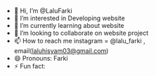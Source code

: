 - 👋 Hi, I’m @LaluFarki
- 👀 I’m interested in Developing website
- 🌱 I’m currently learning about website
- 💞️ I’m looking to collaborate on website project
- 📫 How to reach me instagram = @lalu_farki , email(laluhisyam03@gmail.com)
- 😄 Pronouns: Farki
- ⚡ Fun fact: 

<!---
LaluFarki/LaluFarki is a ✨ special ✨ repository because its `README.md` (this file) appears on your GitHub profile.
You can click the Preview link to take a look at your changes.
--->
